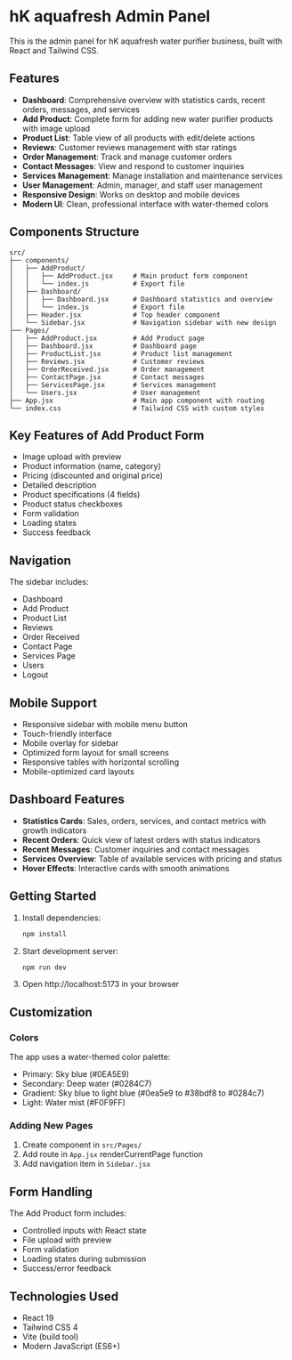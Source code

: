 # hK aquafresh Admin Panel

This is the admin panel for hK aquafresh water purifier business, built with React and Tailwind CSS.

## Features

- **Dashboard**: Comprehensive overview with statistics cards, recent orders, messages, and services
- **Add Product**: Complete form for adding new water purifier products with image upload
- **Product List**: Table view of all products with edit/delete actions
- **Reviews**: Customer reviews management with star ratings
- **Order Management**: Track and manage customer orders
- **Contact Messages**: View and respond to customer inquiries
- **Services Management**: Manage installation and maintenance services
- **User Management**: Admin, manager, and staff user management
- **Responsive Design**: Works on desktop and mobile devices
- **Modern UI**: Clean, professional interface with water-themed colors

## Components Structure

```
src/
├── components/
│   ├── AddProduct/
│   │   ├── AddProduct.jsx     # Main product form component
│   │   └── index.js           # Export file
│   ├── Dashboard/
│   │   ├── Dashboard.jsx      # Dashboard statistics and overview
│   │   └── index.js           # Export file
│   ├── Header.jsx             # Top header component
│   └── Sidebar.jsx            # Navigation sidebar with new design
├── Pages/
│   ├── AddProduct.jsx         # Add Product page
│   ├── Dashboard.jsx          # Dashboard page
│   ├── ProductList.jsx        # Product list management
│   ├── Reviews.jsx            # Customer reviews
│   ├── OrderReceived.jsx      # Order management
│   ├── ContactPage.jsx        # Contact messages
│   ├── ServicesPage.jsx       # Services management
│   └── Users.jsx              # User management
├── App.jsx                    # Main app component with routing
└── index.css                  # Tailwind CSS with custom styles
```

## Key Features of Add Product Form

- Image upload with preview
- Product information (name, category)
- Pricing (discounted and original price)
- Detailed description
- Product specifications (4 fields)
- Product status checkboxes
- Form validation
- Loading states
- Success feedback

## Navigation

The sidebar includes:
- Dashboard
- Add Product
- Product List
- Reviews
- Order Received
- Contact Page
- Services Page
- Users
- Logout

## Mobile Support

- Responsive sidebar with mobile menu button
- Touch-friendly interface
- Mobile overlay for sidebar
- Optimized form layout for small screens
- Responsive tables with horizontal scrolling
- Mobile-optimized card layouts

## Dashboard Features

- **Statistics Cards**: Sales, orders, services, and contact metrics with growth indicators
- **Recent Orders**: Quick view of latest orders with status indicators
- **Recent Messages**: Customer inquiries and contact messages
- **Services Overview**: Table of available services with pricing and status
- **Hover Effects**: Interactive cards with smooth animations

## Getting Started

1. Install dependencies:
   ```bash
   npm install
   ```

2. Start development server:
   ```bash
   npm run dev
   ```

3. Open http://localhost:5173 in your browser

## Customization

### Colors
The app uses a water-themed color palette:
- Primary: Sky blue (#0EA5E9)
- Secondary: Deep water (#0284C7)
- Gradient: Sky blue to light blue (#0ea5e9 to #38bdf8 to #0284c7)
- Light: Water mist (#F0F9FF)

### Adding New Pages
1. Create component in `src/Pages/`
2. Add route in `App.jsx` renderCurrentPage function
3. Add navigation item in `Sidebar.jsx`

## Form Handling

The Add Product form includes:
- Controlled inputs with React state
- File upload with preview
- Form validation
- Loading states during submission
- Success/error feedback

## Technologies Used

- React 19
- Tailwind CSS 4
- Vite (build tool)
- Modern JavaScript (ES6+)
